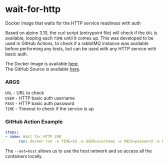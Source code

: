 # wait-for-http
Docker image that waits for the HTTP service readiness with auth

Based on alpine 3.10, the curl script (entrypoint file) will check if the `URL` is available, looping each `TIME` until it comes up. This was developed to be used in GitHub Actions, to check if a rabbitMQ instance was available before performing any tests, but can be used with any HTTP service with basic auth.

The Docker Image is available [here](https://hub.docker.com/r/merteam/wait-for-http). <br>
The GitHub Source is available [here](https://github.com/mer-team/wait-for-http).

### ARGS
```URL``` - URL to check <br>
```USER``` - HTTP basic auth username <br>
```PASS``` - HTTP basic auth password <br>
```TIME``` - Timeout to check if the service is up

### GitHub Action Example
```yaml
steps:
- name: Wait for HTTP 200
      run: docker run -e TIME=10 -e USER=username -e PASS=password -e URL=http://localhost/api --net=host merteam/wait-for-http:latest
```

The `--net=host` allows us to use the host network and so access all the containers locally.